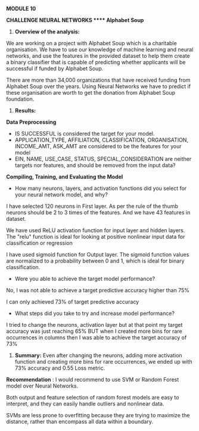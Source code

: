 **MODULE 10**

**CHALLENGE
 NEURAL NETWORKS **** Alphabet Soup**

1. **Overview of the analysis:**

We are working on a project with Alphabet Soup which is a charitable organisation. We have to use our knowledge of machine learning and neural networks, and use the features in the provided dataset to help them create a binary classifier that is capable of predicting whether applicants will be successful if funded by Alphabet Soup.

There are more than 34,000 organizations that have received funding from Alphabet Soup over the years. Using Neural Networks we have to predict if these organisation are worth to get the donation from Alphabet Soup foundation.

1. **Results:**

**Data Preprocessing**

  - IS SUCCESSFUL is considered the target for your model.
  - APPLICATION\_TYPE, AFFILIATION, CLASSIFICATION, ORGANISATION, INCOME\_AMT, ASK\_AMT are considered to be the features for your model
  - EIN, NAME, USE\_CASE, STATUS, SPECIAL\_CONSIDERATION are neither targets nor features, and should be removed from the input data?

**Compiling, Training, and Evaluating the Model**

  - How many neurons, layers, and activation functions did you select for your neural network model, and why?

I have selected 120 neurons in First layer. As per the rule of the thumb neurons should be 2 to 3 times of the features. And we have 43 features in dataset.

We have used ReLU activation function for input layer and hidden layers. The &quot;relu&quot; function is ideal for looking at positive nonlinear input data for classification or regression

I have used sigmoid function for Output layer. The sigmoid function values are normalized to a probability between 0 and 1, which is ideal for binary classification.

  - Were you able to achieve the target model performance?

No, I was not able to achieve a target predictive accuracy higher than 75%

I can only achieved 73% of target predictive accuracy

  - What steps did you take to try and increase model performance?

I tried to change the neurons, activation layer but at that point my target accuracy was just reaching 65% BUT when I created more bins for rare occurrences in columns then I was able to achieve the target accuracy of 73%

1. **Summary:**  Even after changing the neurons, adding more activation function and creating more bins for rare occurrences, we ended up with 73% accuracy and 0.55 Loss metric.

**Recommendation** : I would recommend to use SVM or Random Forest model over Neural Networks.

Both output and feature selection of random forest models are easy to interpret, and they can easily handle outliers and nonlinear data.

SVMs are less prone to overfitting because they are trying to maximize the distance, rather than encompass all data within a boundary.
